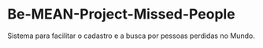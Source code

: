 # Be-MEAN-Project-Missed-People
Sistema para facilitar o cadastro e a busca por pessoas perdidas no Mundo.
